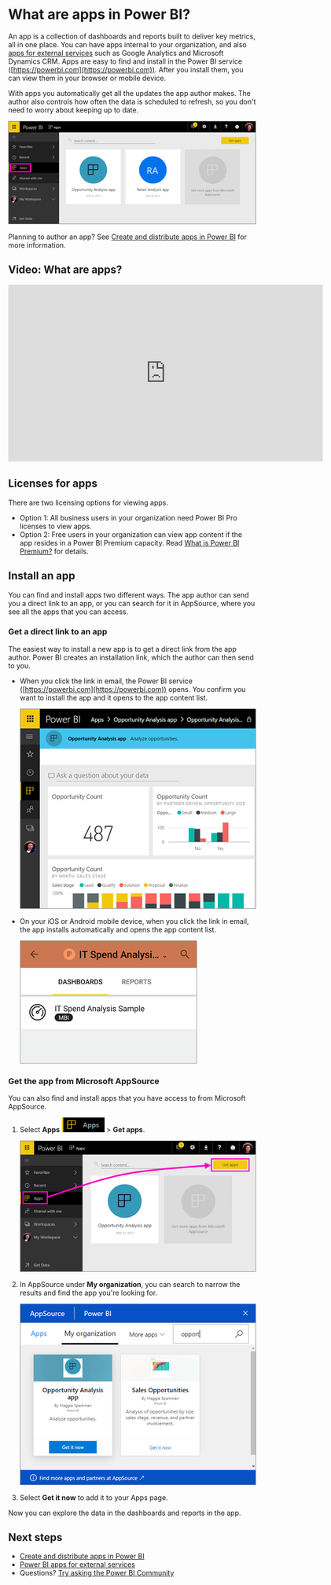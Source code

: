 <properties 
   pageTitle="What are apps in Power BI?"
   description="Apps are a collection of dashboards and reports built to deliver key metrics to an organization."
   services="powerbi" 
   documentationCenter="" 
   authors="maggiesMSFT" 
   manager="erikre" 
   editor=""
   tags=""
   qualityFocus="no"
   qualityDate=""/>
 
<tags
   ms.service="powerbi"
   ms.devlang="NA"
   ms.topic="article"
   ms.tgt_pltfrm="NA"
   ms.workload="powerbi"
   ms.date="08/31/2017"
   ms.author="maggies"/>

# What are apps in Power BI?

An app is a collection of dashboards and reports built to deliver key metrics, all in one place. You can have apps internal to your organization, and also [apps for external services](powerbi-content-packs-services.md) such as Google Analytics and Microsoft Dynamics CRM. Apps are easy to find and install in the Power BI service ([https://powerbi.com](https://powerbi.com)). After you install them, you can view them in your browser or mobile device. 

With apps you automatically get all the updates the app author makes. The author also controls how often the data is scheduled to refresh, so you don't need to worry about keeping up to date.

![](media/powerbi-what-are-apps/power-bi-apps-left-nav.png)

Planning to author an app? See [Create and distribute apps in Power BI](powerbi-service-create-apps.md) for more information.

## Video: What are apps?

<iframe width="640" height="360" src="https://www.youtube.com/embed/Ey5pyrr7Lk8?showinfo=0" frameborder="0" allowfullscreen></iframe>

## Licenses for apps

There are two licensing options for viewing apps.

* Option 1: All business users in your organization need Power BI Pro licenses to view apps. 
* Option 2: Free users in your organization can view app content if the app resides in a Power BI Premium capacity. Read [What is Power BI Premium?](powerbi-premium.md) for details.

## Install an app

You can find and install apps two different ways. The app author can send you a direct link to an app, or you can search for it in AppSource, where you see all the apps that you can access.

### Get a direct link to an app

The easiest way to install a new app is to get a direct link from the app author. Power BI creates an installation link, which the author can then send to you.

- When you click the link in email, the Power BI service ([https://powerbi.com](https://powerbi.com)) opens. You confirm you want to install the app and it opens to the app content list.

     ![](media/powerbi-what-are-apps/power-bi-app-landing-page-opportunity-480.png)

- On your iOS or Android mobile device, when you click the link in email, the app installs automatically and opens the app content list. 

     ![](media/powerbi-what-are-apps/power-bi-app-index-it-spend-360.png)

### Get the app from Microsoft AppSource

You can also find and install apps that you have access to from Microsoft AppSource. 

1. Select **Apps** ![](media/powerbi-what-are-apps/power-bi-apps-bar.png) > **Get apps**. 

     ![](media/powerbi-what-are-apps/power-bi-service-apps-get-apps-oppty.png)

3. In AppSource under **My organization**, you can search to narrow the results and find the app you're looking for.

     ![](media/powerbi-what-are-apps/power-bi-appsource-my-org.png)

2. Select **Get it now** to add it to your Apps page. 

Now you can explore the data in the dashboards and reports in the app.

## Next steps
- [Create and distribute apps in Power BI](powerbi-service-create-apps.md)
- [Power BI apps for external services](powerbi-content-packs-services.md)
- Questions? [Try asking the Power BI Community](http://community.powerbi.com/)
